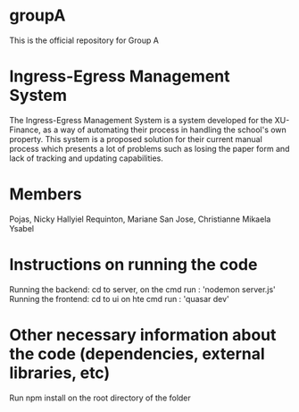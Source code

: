 # groupA

This is the official repository for Group A

# Ingress-Egress Management System

The Ingress-Egress Management System is a system developed for the XU-Finance, as a way of automating their process in handling the school's own property. This system is a proposed solution for their current manual process which presents a lot of problems such as losing the paper form and lack of tracking and updating capabilities.

# Members

Pojas, Nicky Hallyiel
Requinton, Mariane
San Jose, Christianne Mikaela Ysabel

# Instructions on running the code

Running the backend:  cd to server, on the cmd run : 'nodemon server.js'
Running the frontend: cd to ui on hte cmd run : 'quasar dev'

# Other necessary information about the code (dependencies, external libraries, etc)
Run npm install on the root directory of the folder